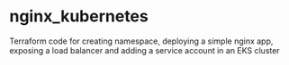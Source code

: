 # nginx_kubernetes
Terraform code for creating namespace, deploying a simple nginx app, exposing a load balancer and adding a service account in an EKS cluster
